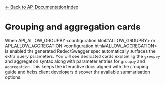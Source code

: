 [← Back to API Documentation index](index.md)

# Grouping and aggregation cards
When API_ALLOW_GROUPBY <configuration.html#ALLOW_GROUPBY> or
API_ALLOW_AGGREGATION <configuration.html#ALLOW_AGGREGATION> is enabled the generated
Redoc/Swagger spec automatically surfaces the extra query parameters.
You will see dedicated cards explaining the `groupby` and aggregation
syntax along with parameter entries for `groupby` and `aggregation`.
This keeps the interactive docs aligned with the grouping guide
and helps client developers discover the available summarisation options.

